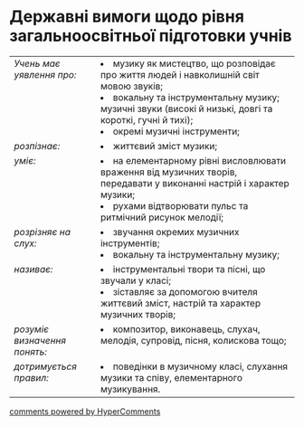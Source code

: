 <div id="hypercomments_widget" class="js-hypercomments-widget invisible"></div>

# Державні вимоги  щодо рівня загальноосвітньої підготовки учнів

<table>
<tbody>
  <tr>
    <td style="vertical-align:top !important;">
<i>Учень має уявлення про:</i><br></td>
<td><li>музику як мистецтво, що розповідає про життя людей і навколишній світ мовою звуків;</li>
<li>вокальну та інструментальну музику; музичні звуки (високі й низькі, довгі та короткі, гучні й тихі);</li>
<li>окремі музичні інструменти;</li></td>
</tr>
<tr>
    <td style="vertical-align:top !important;">
<i>розпізнає:</i><br></td>
<td><li>життєвий зміст музики;</li></td>
</tr>
<tr>
    <td style="vertical-align:top !important;">
<i>уміє:</i><br></td>
<td><li>на елементарному рівні висловлювати враження від музичних творів, передавати у виконанні настрій і характер музики;</li>
<li>рухами відтворювати пульс та ритмічний рисунок мелодії;</li></td>
</tr>
<tr>    
    <td style="vertical-align:top !important;">
<i>розрізняє на слух:</i><br></td>
<td><li>звучання окремих музичних інструментів;</li>
<li>вокальну та інструментальну музику;</li></td>
</tr>
<tr>
    <td style="vertical-align:top !important;">
<i>називає:</i><br></td>
<td><li>інструментальні твори та пісні, що звучали у класі;</li>
<li>зіставляє за допомогою вчителя життєвий зміст, настрій та характер музичних творів;</li></td>
</tr>
<tr>
    <td style="vertical-align:top !important;">
<i>розуміє визначення понять:</i></td>
<td style="vertical-align:top !important;"><li>композитор, виконавець, слухач, мелодія, супровід, пісня, колискова тощо;</li></td>
</tr>
<tr>
<td style="vertical-align:top !important;">
<i>дотримується правил:</i><br></td>
<td><li>поведінки в музичному класі, слухання музики та співу, елементарного музикування.</li></td>
</tr>
</tbody>
</table>

<div class="js-hypercomments-container">
    <a href="http://hypercomments.com" class="hc-link" title="comments widget">comments powered by HyperComments</a>
</div>